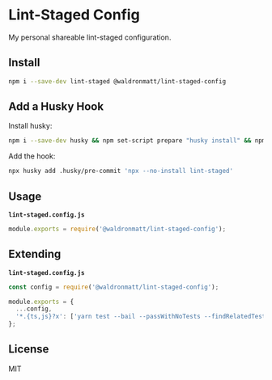 # Lint-Staged Config

My personal shareable lint-staged configuration.

## Install

```bash
npm i --save-dev lint-staged @waldronmatt/lint-staged-config
```

## Add a Husky Hook

Install husky:

```bash
npm i --save-dev husky && npm set-script prepare "husky install" && npm run prepare
```

Add the hook:

```bash
npx husky add .husky/pre-commit 'npx --no-install lint-staged'
```

## Usage

**`lint-staged.config.js`**

```js
module.exports = require('@waldronmatt/lint-staged-config');
```

## Extending

**`lint-staged.config.js`**

```js
const config = require('@waldronmatt/lint-staged-config');

module.exports = {
  ...config,
  '*.{ts,js}?x': ['yarn test --bail --passWithNoTests --findRelatedTests'],
};
```

## License

MIT
